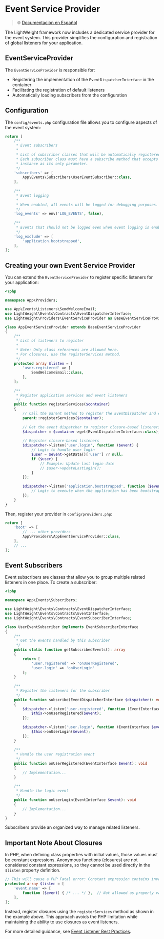 # Event Service Provider

> 🌐 [Documentación en Español](../es/event-service-provider.md)

The LightWeight framework now includes a dedicated service provider for the event system. This provider simplifies the configuration and registration of global listeners for your application.

## EventServiceProvider

The `EventServiceProvider` is responsible for:
- Registering the implementation of the `EventDispatcherInterface` in the container
- Facilitating the registration of default listeners
- Automatically loading subscribers from the configuration

## Configuration

The `config/events.php` configuration file allows you to configure aspects of the event system:

```php
return [
    /**
     * Event subscribers
     * 
     * List of subscriber classes that will be automatically registered with the event dispatcher.
     * Each subscriber class must have a subscribe method that accepts an EventDispatcherInterface
     * instance as its only parameter.
     */
    'subscribers' => [
        App\Events\Subscribers\UserEventSubscriber::class,
    ],
    
    /**
     * Event logging
     * 
     * When enabled, all events will be logged for debugging purposes.
     */
    'log_events' => env('LOG_EVENTS', false),
    
    /**
     * Events that should not be logged even when event logging is enabled
     */
    'log_exclude' => [
        'application.bootstrapped',
    ],
];
```

## Creating your own Event Service Provider

You can extend the `EventServiceProvider` to register specific listeners for your application:

```php
<?php

namespace App\Providers;

use App\Events\Listeners\SendWelcomeEmail;
use LightWeight\Events\Contracts\EventDispatcherInterface;
use LightWeight\Providers\EventServiceProvider as BaseEventServiceProvider;

class AppEventServiceProvider extends BaseEventServiceProvider
{
    /**
     * List of listeners to register
     * 
     * Note: Only class references are allowed here.
     * For closures, use the registerServices method.
     */
    protected array $listen = [
        'user.registered' => [
            SendWelcomeEmail::class,
        ],
    ];
    
    /**
     * Register application services and event listeners
     */
    public function registerServices($container)
    {
        // Call the parent method to register the EventDispatcher and class-based listeners
        parent::registerServices($container);
        
        // Get the event dispatcher to register closure-based listeners
        $dispatcher = $container->get(EventDispatcherInterface::class);
        
        // Register closure-based listeners
        $dispatcher->listen('user.login', function ($event) {
            // Logic to handle user login
            $user = $event->getData()['user'] ?? null;
            if ($user) {
                // Example: Update last login date
                // $user->updateLastLogin();
            }
        });
        
        $dispatcher->listen('application.bootstrapped', function ($event) {
            // Logic to execute when the application has been bootstrapped
        });
    }
}
```

Then, register your provider in `config/providers.php`:

```php
return [
    'boot' => [
        // ... other providers
        App\Providers\AppEventServiceProvider::class,
    ],
    // ...
];
```

## Event Subscribers

Event subscribers are classes that allow you to group multiple related listeners in one place. To create a subscriber:

```php
<?php

namespace App\Events\Subscribers;

use LightWeight\Events\Contracts\EventDispatcherInterface;
use LightWeight\Events\Contracts\EventInterface;
use LightWeight\Events\Contracts\EventSubscriberInterface;

class UserEventSubscriber implements EventSubscriberInterface
{
    /**
     * Get the events handled by this subscriber
     */
    public static function getSubscribedEvents(): array
    {
        return [
            'user.registered' => 'onUserRegistered',
            'user.login' => 'onUserLogin'
        ];
    }
    
    /**
     * Register the listeners for the subscriber
     */
    public function subscribe(EventDispatcherInterface $dispatcher): void
    {
        $dispatcher->listen('user.registered', function (EventInterface $event) {
            $this->onUserRegistered($event);
        });
        
        $dispatcher->listen('user.login', function (EventInterface $event) {
            $this->onUserLogin($event);
        });
    }
    
    /**
     * Handle the user registration event
     */
    public function onUserRegistered(EventInterface $event): void
    {
        // Implementation...
    }
    
    /**
     * Handle the login event
     */
    public function onUserLogin(EventInterface $event): void
    {
        // Implementation...
    }
}
```

Subscribers provide an organized way to manage related listeners.

## Important Note About Closures

In PHP, when defining class properties with initial values, those values must be constant expressions. Anonymous functions (closures) are not considered constant expressions, so they cannot be used directly in the `$listen` property definition.

```php
// This will cause a PHP Fatal error: Constant expression contains invalid operations
protected array $listen = [
    'event.name' => [
        function ($event) { /* ... */ },  // Not allowed as property value
    ],
];
```

Instead, register closures using the `registerServices` method as shown in the example above. This approach avoids the PHP limitation while maintaining the ability to use closures as event listeners.

For more detailed guidance, see [Event Listener Best Practices](event-listener-best-practices.md).
